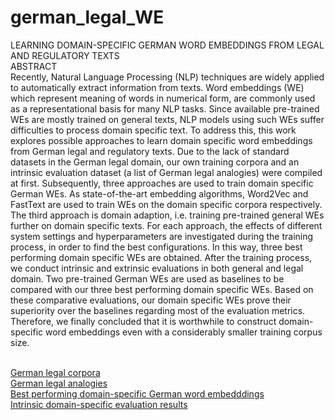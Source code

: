 # german_legal_WE
LEARNING DOMAIN-SPECIFIC GERMAN WORD EMBEDDINGS FROM LEGAL AND REGULATORY TEXTS
<br>ABSTRACT
<br>Recently, Natural Language Processing (NLP) techniques are widely applied to automatically extract information from texts. Word embeddings (WE) which represent meaning of words in numerical form, are commonly used as a representational basis for many NLP tasks. Since available pre-trained WEs are mostly trained on general texts, NLP models using such WEs suffer difficulties to process domain specific text. To address this, this work explores possible approaches to learn domain specific word embeddings from German legal and regulatory texts. Due to the lack of standard datasets in the German legal domain, our own training corpora and an intrinsic evaluation dataset (a list of German legal analogies) were compiled at first. Subsequently, three approaches are used to train domain specific German WEs. As state-of-the-art embedding algorithms, Word2Vec and FastText are used to train WEs on the domain specific corpora respectively. The third approach is domain adaption, i.e. training pre-trained general WEs further on domain specific texts. For each approach, the effects of different system settings and hyperparameters are investigated during the training process, in order to find the best configurations. In this way, three best performing domain specific WEs are obtained. After the training process, we conduct intrinsic and extrinsic evaluations in both general and legal domain. Two pre-trained German WEs are used as baselines to be compared with our three best performing domain specific WEs. Based on these comparative evaluations, our domain specific WEs prove their superiority over the baselines regarding most of the evaluation metrics. Therefore, we finally concluded that it is worthwhile to construct domain-specific word embeddings even with a considerably smaller training corpus size. 

<br>[German legal corpora](https://www.dropbox.com/s/pl7yu41dp2986tv/German_legal_corpora.zip?dl=0)
<br>[German legal analogies](https://github.com/QianRuan/german_legal_WE/blob/master/german-legal-analogies.txt)
<br>[Best performing domain-specific German word embedddings]()
<br>[Intrinsic domain-specific evaluation results](https://www.dropbox.com/s/zmjwzu0q3ewjw7m/evalLogs.zip?dl=0)
